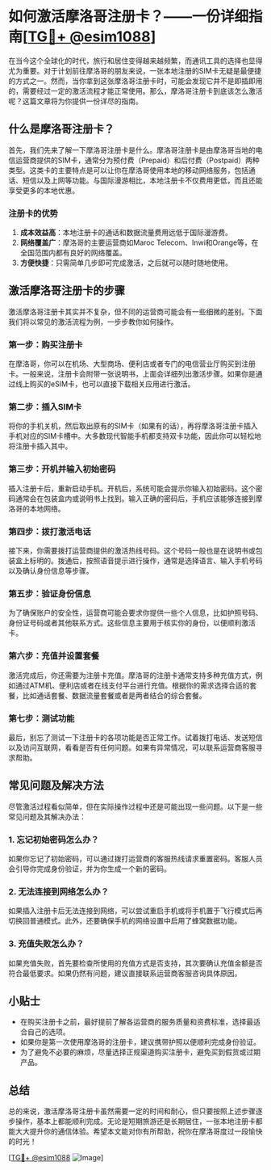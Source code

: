 # 如何激活摩洛哥注册卡？——一份详细指南[[TG💪+ @esim1088](https://t.me/s/esim1088)]

在当今这个全球化的时代，旅行和居住变得越来越频繁，而通讯工具的选择也显得尤为重要。对于计划前往摩洛哥的朋友来说，一张本地注册的SIM卡无疑是最便捷的方式之一。然而，当你拿到这张摩洛哥注册卡时，可能会发现它并不是即插即用的，需要经过一定的激活流程才能正常使用。那么，摩洛哥注册卡到底该怎么激活呢？这篇文章将为你提供一份详尽的指南。

## 什么是摩洛哥注册卡？

首先，我们先来了解一下摩洛哥注册卡是什么。摩洛哥注册卡是由摩洛哥当地的电信运营商提供的SIM卡，通常分为预付费（Prepaid）和后付费（Postpaid）两种类型。这类卡的主要特点是可以让你在摩洛哥使用本地的移动网络服务，包括通话、短信以及上网等功能。与国际漫游相比，本地注册卡不仅费用更低，而且还能享受更多的本地优惠。

### 注册卡的优势

1. **成本效益高**：本地注册卡的通话和数据流量费用远低于国际漫游费。
2. **网络覆盖广**：摩洛哥的主要运营商如Maroc Telecom、Inwi和Orange等，在全国范围内都有良好的网络覆盖。
3. **方便快捷**：只需简单几步即可完成激活，之后就可以随时随地使用。

## 激活摩洛哥注册卡的步骤

激活摩洛哥注册卡其实并不复杂，但不同的运营商可能会有一些细微的差别。下面我们将以常见的激活流程为例，一步步教你如何操作。

### 第一步：购买注册卡

在摩洛哥，你可以在机场、大型商场、便利店或者专门的电信营业厅购买到注册卡。一般来说，注册卡会附带一张说明书，上面会详细列出激活步骤。如果你是通过线上购买的eSIM卡，也可以直接下载相关应用进行激活。

### 第二步：插入SIM卡

将你的手机关机，然后取出原有的SIM卡（如果有的话），再将摩洛哥注册卡插入手机对应的SIM卡槽中。大多数现代智能手机都支持双卡功能，因此你可以轻松地将注册卡插入其中。

### 第三步：开机并输入初始密码

插入注册卡后，重新启动手机。开机后，系统可能会提示你输入初始密码。这个密码通常会在包装盒内或说明书上找到。输入正确的密码后，手机应该能够连接到摩洛哥的本地网络。

### 第四步：拨打激活电话

接下来，你需要拨打运营商提供的激活热线号码。这个号码一般也是在说明书或包装盒上标明的。拨通后，按照语音提示进行操作，通常是选择语言、输入手机号码以及确认身份信息等步骤。

### 第五步：验证身份信息

为了确保账户的安全性，运营商可能会要求你提供一些个人信息，比如护照号码、身份证号码或者其他联系方式。这些信息主要用于核实你的身份，以便顺利激活卡。

### 第六步：充值并设置套餐

激活完成后，你还需要为注册卡充值。摩洛哥的注册卡通常支持多种充值方式，例如通过ATM机、便利店或者在线支付平台进行充值。根据你的需求选择合适的套餐，比如通话套餐、数据流量套餐或者是两者结合的综合套餐。

### 第七步：测试功能

最后，别忘了测试一下注册卡的各项功能是否正常工作。试着拨打电话、发送短信以及访问互联网，看看是否有任何问题。如果有异常情况，可以联系运营商客服寻求帮助。

## 常见问题及解决方法

尽管激活过程看似简单，但在实际操作过程中还是可能出现一些问题。以下是一些常见问题及其解决办法：

### 1. 忘记初始密码怎么办？

如果你忘记了初始密码，可以通过拨打运营商的客服热线请求重置密码。客服人员会引导你完成身份验证，并为你生成一个新的密码。

### 2. 无法连接到网络怎么办？

如果插入注册卡后无法连接到网络，可以尝试重启手机或将手机置于飞行模式后再切换回普通模式。此外，还要确保手机的网络设置中启用了蜂窝数据功能。

### 3. 充值失败怎么办？

如果充值失败，首先要检查所使用的充值方式是否支持，其次要确认充值金额是否符合最低要求。如果仍然有问题，建议直接联系运营商客服咨询具体原因。

## 小贴士

- 在购买注册卡之前，最好提前了解各运营商的服务质量和资费标准，选择最适合自己的选项。
- 如果你是第一次使用摩洛哥的注册卡，建议携带护照以便顺利完成身份验证。
- 为了避免不必要的麻烦，尽量选择正规渠道购买注册卡，避免买到假货或过期产品。

## 总结

总的来说，激活摩洛哥注册卡虽然需要一定的时间和耐心，但只要按照上述步骤逐步操作，基本上都能顺利完成。无论是短期旅游还是长期居住，一张本地注册卡都能大大提升你的通信体验。希望本文能对你有所帮助，祝你在摩洛哥度过一段愉快的时光！

[[TG💪+ @esim1088](https://t.me/s/esim1088) ![Image](https://i.postimg.cc/4NQfJmqS/Snipaste-2025-05-13-00-14-12.png)]